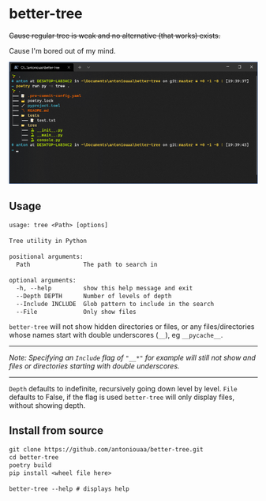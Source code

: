 # better-tree

~~Cause regular tree is weak and no alternative (that works) exists.~~

Cause I'm bored out of my mind.

![Usage](assets/tree_usage.png)

## Usage

```
usage: tree <Path> [options]

Tree utility in Python

positional arguments:
  Path               The path to search in

optional arguments:
  -h, --help         show this help message and exit
  --Depth DEPTH      Number of levels of depth
  --Include INCLUDE  Glob pattern to include in the search
  --File             Only show files
```

`better-tree` will not show hidden directories or files, or any files/directories whose names start with double underscores (`__`), eg `__pycache__`.

---

_Note: Specifying an `Include` flag of `"__*"` for example will still not show and files or directories starting with double underscores._

---

`Depth` defaults to indefinite, recursively going down level by level.
`File` defaults to False, if the flag is used `better-tree` will only display files, without showing depth.

## Install from source

```
git clone https://github.com/antoniouaa/better-tree.git
cd better-tree
poetry build
pip install <wheel file here>

better-tree --help # displays help
```
